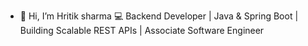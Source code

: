 - 👋 Hi, I’m Hritik sharma
💻 Backend Developer | Java & Spring Boot | Building Scalable REST APIs | Associate Software Engineer
